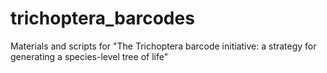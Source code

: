 # trichoptera_barcodes
Materials and scripts for "The Trichoptera barcode initiative: a strategy for generating a species-level tree of life"
